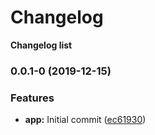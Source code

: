# Changelog

**Changelog list**


### 0.0.1-0 (2019-12-15)


### Features

* **app:** Initial commit ([ec61930](https://github.com/peteichuk/changelog/commit/ec61930f1f015d82ee499030700e58670f08f48e))
